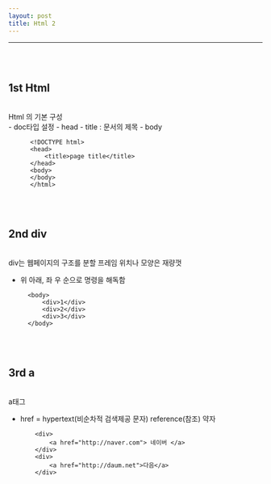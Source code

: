```yaml
---
layout: post
title: Html 2
---
```


---

<br><br>

## 1st Html

<br>
Html 의 기본 구성
<br>
- doc타입 설정
- head
- title : 문서의 제목
- body

          <!DOCTYPE html>
          <head>
              <title>page title</title>
          </head>
          <body>
          </body>
          </html>

<br><br>

## 2nd div

<br>
div는 웹페이지의 구조를 분할  
프레임 위치나 모양은 재량껏
<br>

- 위 아래, 좌 우 순으로 명령을 해독함

        <body>
            <div>1</div>
            <div>2</div>
            <div>3</div>
        </body>

<br><br>

## 3rd a

<br>
a태그

- href = hypertext(비순차적 검색제공 문자) reference(참조) 약자

          <div>
              <a href="http://naver.com"> 네이버 </a>
          </div>
          <div>
              <a href="http://daum.net">다음</a>
          </div>

  <br><br>

